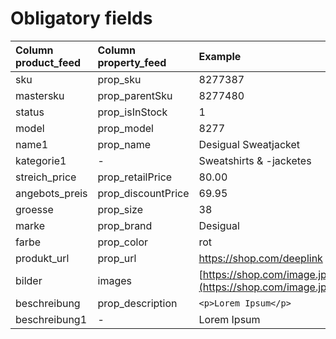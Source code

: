 # Obligatory fields

| Column product\_feed | Column property\_feed | Example | Description |
| :--- | :--- | :--- | :--- |
| sku | prop\_sku | 8277387 | [?](https://docs.8select.io/en/product-export/obligatory-fields/obligarory-fields-examples#sku-prop_sku) |
| mastersku | prop\_parentSku | 8277480 | [?](https://docs.8select.io/en/product-export/obligatory-fields/obligarory-fields-examples#mastersku-prop_parentSku) |
| status | prop\_isInStock | 1 | [?](https://docs.8select.io/en/product-export/obligatory-fields/obligarory-fields-examples#status-prop_isInStock) |
| model | prop\_model | 8277 | [?](https://docs.8select.io/en/product-export/obligatory-fields/obligarory-fields-examples#model-prop_model) |
| name1 | prop\_name | Desigual Sweatjacket | [?](https://docs.8select.io/en/product-export/obligatory-fields/obligarory-fields-examples#name1-prop_name) |
| kategorie1 | - | Sweatshirts & -jacketes | [?](https://docs.8select.io/en/product-export/obligatory-fields/obligarory-fields-examples#kategorie1) |
| streich\_price | prop\_retailPrice | 80.00 | [?](https://docs.8select.io/en/product-export/obligatory-fields/obligarory-fields-examples#streich_preis-prop_retailPrice) |
| angebots\_preis | prop\_discountPrice | 69.95 | [?](https://docs.8select.io/en/product-export/obligatory-fields/obligarory-fields-examples#angebots_preis-prop_discountPrice) |
| groesse | prop\_size | 38 | [?](https://docs.8select.io/en/product-export/obligatory-fields/obligarory-fields-examples#groesse-prop_size) |
| marke | prop\_brand | Desigual | [?](https://docs.8select.io/en/product-export/obligatory-fields/obligarory-fields-examples#marke-prop_brand) |
| farbe | prop\_color | rot | [?](https://docs.8select.io/en/product-export/obligatory-fields/obligarory-fields-examples#farbe-prop_color) |
| produkt\_url | prop\_url | https://shop.com/deeplink | [?](https://docs.8select.io/en/product-export/obligatory-fields/obligarory-fields-examples#produkt_url-prop_url) |
| bilder | images | [https://shop.com/image.jpg](https://shop.com/image.jpg) | [?](https://docs.8select.io/en/product-export/obligatory-fields/obligarory-fields-examples#bilder-images) |
| beschreibung | prop\_description | `<p>Lorem Ipsum</p>` | [?](https://docs.8select.io/en/product-export/obligatory-fields/obligarory-fields-examples#beschreibung-prop_description) |
| beschreibung1 | - | Lorem Ipsum | [?](https://docs.8select.io/en/product-export/obligatory-fields/obligarory-fields-examples#beschreibung1) |



